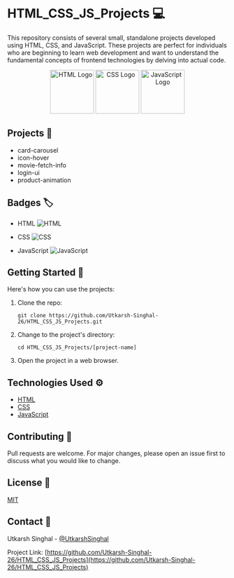 # HTML_CSS_JS_Projects :computer:

This repository consists of several small, standalone projects developed using HTML, CSS, and JavaScript. These projects are perfect for individuals who are beginning to learn web development and want to understand the fundamental concepts of frontend technologies by delving into actual code.

<p align="center">
  <img src="https://upload.wikimedia.org/wikipedia/commons/thumb/6/61/HTML5_logo_and_wordmark.svg/1024px-HTML5_logo_and_wordmark.svg.png" width="100" alt="HTML Logo">
  <img src="https://upload.wikimedia.org/wikipedia/commons/thumb/d/d5/CSS3_logo_and_wordmark.svg/1280px-CSS3_logo_and_wordmark.svg.png" width="100" alt="CSS Logo">
  <img src="https://upload.wikimedia.org/wikipedia/commons/thumb/6/6a/JavaScript-logo.png/600px-JavaScript-logo.png" width="100" alt="JavaScript Logo">
</p>

## Projects :file_folder:

- card-carousel
- icon-hover
- movie-fetch-info
- login-ui
- product-animation

## Badges :label:

- HTML
  ![HTML](https://img.shields.io/badge/-HTML5-E34F26?logo=html5&logoColor=white)

- CSS
  ![CSS](https://img.shields.io/badge/-CSS3-1572B6?logo=css3&logoColor=white)

- JavaScript
  ![JavaScript](https://img.shields.io/badge/-JavaScript-F7DF1E?logo=javascript&logoColor=black)

## Getting Started :rocket:

Here's how you can use the projects:

1. Clone the repo:
    ```
    git clone https://github.com/Utkarsh-Singhal-26/HTML_CSS_JS_Projects.git
    ```
2. Change to the project's directory:
    ```
    cd HTML_CSS_JS_Projects/[project-name]
    ```
3. Open the project in a web browser.

## Technologies Used :gear:

- [HTML](https://developer.mozilla.org/en-US/docs/Web/HTML)
- [CSS](https://developer.mozilla.org/en-US/docs/Web/CSS)
- [JavaScript](https://www.javascript.com/)

## Contributing :handshake:

Pull requests are welcome. For major changes, please open an issue first to discuss what you would like to change.

## License :scroll:

[MIT](https://choosealicense.com/licenses/mit/)

## Contact :e-mail:

Utkarsh Singhal - [@UtkarshSinghal](https://github.com/Utkarsh-Singhal-26)

Project Link: [https://github.com/Utkarsh-Singhal-26/HTML_CSS_JS_Projects](https://github.com/Utkarsh-Singhal-26/HTML_CSS_JS_Projects)
